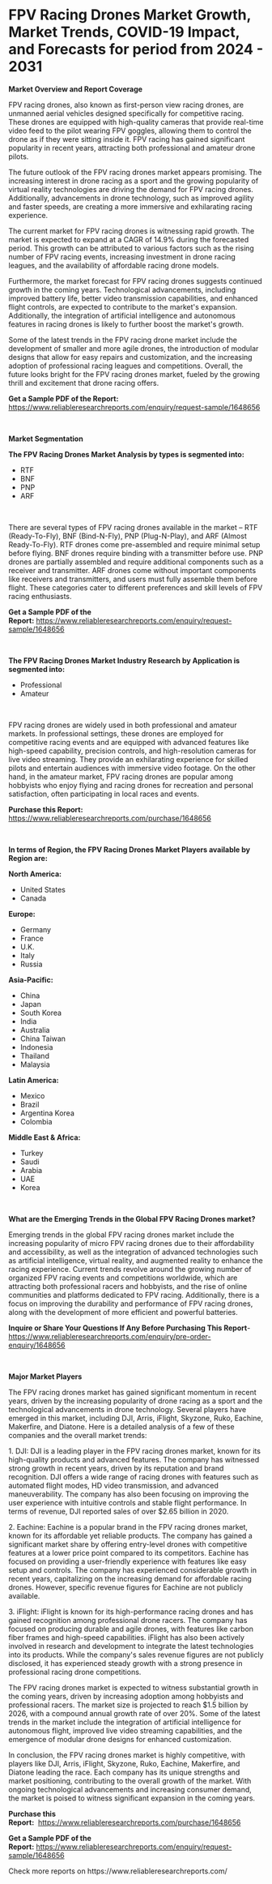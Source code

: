<p><h1>FPV Racing Drones Market Growth, Market Trends, COVID-19 Impact, and Forecasts for period from 2024 - 2031</h1></p><p><strong>Market Overview and Report Coverage</strong></p>
<p><p>FPV racing drones, also known as first-person view racing drones, are unmanned aerial vehicles designed specifically for competitive racing. These drones are equipped with high-quality cameras that provide real-time video feed to the pilot wearing FPV goggles, allowing them to control the drone as if they were sitting inside it. FPV racing has gained significant popularity in recent years, attracting both professional and amateur drone pilots.</p><p>The future outlook of the FPV racing drones market appears promising. The increasing interest in drone racing as a sport and the growing popularity of virtual reality technologies are driving the demand for FPV racing drones. Additionally, advancements in drone technology, such as improved agility and faster speeds, are creating a more immersive and exhilarating racing experience.</p><p>The current market for FPV racing drones is witnessing rapid growth. The market is expected to expand at a CAGR of 14.9% during the forecasted period. This growth can be attributed to various factors such as the rising number of FPV racing events, increasing investment in drone racing leagues, and the availability of affordable racing drone models.</p><p>Furthermore, the market forecast for FPV racing drones suggests continued growth in the coming years. Technological advancements, including improved battery life, better video transmission capabilities, and enhanced flight controls, are expected to contribute to the market's expansion. Additionally, the integration of artificial intelligence and autonomous features in racing drones is likely to further boost the market's growth.</p><p>Some of the latest trends in the FPV racing drone market include the development of smaller and more agile drones, the introduction of modular designs that allow for easy repairs and customization, and the increasing adoption of professional racing leagues and competitions. Overall, the future looks bright for the FPV racing drones market, fueled by the growing thrill and excitement that drone racing offers.</p></p>
<p><strong>Get a Sample PDF of the Report:</strong> <a href="https://www.reliableresearchreports.com/enquiry/request-sample/1648656">https://www.reliableresearchreports.com/enquiry/request-sample/1648656</a></p>
<p>&nbsp;</p>
<p><strong>Market Segmentation</strong></p>
<p><strong>The FPV Racing Drones Market Analysis by types is segmented into:</strong></p>
<p><ul><li>RTF</li><li>BNF</li><li>PNP</li><li>ARF</li></ul></p>
<p>&nbsp;</p>
<p><p>There are several types of FPV racing drones available in the market – RTF (Ready-To-Fly), BNF (Bind-N-Fly), PNP (Plug-N-Play), and ARF (Almost Ready-To-Fly). RTF drones come pre-assembled and require minimal setup before flying. BNF drones require binding with a transmitter before use. PNP drones are partially assembled and require additional components such as a receiver and transmitter. ARF drones come without important components like receivers and transmitters, and users must fully assemble them before flight. These categories cater to different preferences and skill levels of FPV racing enthusiasts.</p></p>
<p><strong>Get a Sample PDF of the Report:</strong>&nbsp;<a href="https://www.reliableresearchreports.com/enquiry/request-sample/1648656">https://www.reliableresearchreports.com/enquiry/request-sample/1648656</a></p>
<p>&nbsp;</p>
<p><strong>The FPV Racing Drones Market Industry Research by Application is segmented into:</strong></p>
<p><ul><li>Professional</li><li>Amateur</li></ul></p>
<p>&nbsp;</p>
<p><p>FPV racing drones are widely used in both professional and amateur markets. In professional settings, these drones are employed for competitive racing events and are equipped with advanced features like high-speed capability, precision controls, and high-resolution cameras for live video streaming. They provide an exhilarating experience for skilled pilots and entertain audiences with immersive video footage. On the other hand, in the amateur market, FPV racing drones are popular among hobbyists who enjoy flying and racing drones for recreation and personal satisfaction, often participating in local races and events.</p></p>
<p><strong>Purchase this Report:</strong>&nbsp; <a href="https://www.reliableresearchreports.com/purchase/1648656">https://www.reliableresearchreports.com/purchase/1648656</a></p>
<p>&nbsp;</p>
<p><strong>In terms of Region, the FPV Racing Drones Market Players available by Region are:</strong></p>
<p>
    <p> <strong> North America: </strong>
        <ul>
            <li>United States</li>
            <li>Canada</li>
        </ul>
        </p> 
    <p> <strong> Europe: </strong>
        <ul>
            <li>Germany</li>
            <li>France</li>
            <li>U.K.</li>
            <li>Italy</li>
            <li>Russia</li>
        </ul>
        </p> 
    <p> <strong> Asia-Pacific: </strong>
        <ul>
            <li>China</li>
            <li>Japan</li>
            <li>South Korea</li>
            <li>India</li>
            <li>Australia</li>
            <li>China Taiwan</li>
            <li>Indonesia</li>
            <li>Thailand</li>
            <li>Malaysia</li>
        </ul>
        </p> 
    <p> <strong> Latin America: </strong>
        <ul>
            <li>Mexico</li>
            <li>Brazil</li>
            <li>Argentina Korea</li>
            <li>Colombia</li>
        </ul>
        </p> 
    <p> <strong> Middle East & Africa: </strong>
        <ul>
            <li>Turkey</li>
            <li>Saudi</li>
            <li>Arabia</li>
            <li>UAE</li>
            <li>Korea</li>
        </ul>
    </p>
    </p>
<p>&nbsp;</p>
<p><strong>What are the Emerging Trends in the Global FPV Racing Drones market?</strong></p>
<p><p>Emerging trends in the global FPV racing drones market include the increasing popularity of micro FPV racing drones due to their affordability and accessibility, as well as the integration of advanced technologies such as artificial intelligence, virtual reality, and augmented reality to enhance the racing experience. Current trends revolve around the growing number of organized FPV racing events and competitions worldwide, which are attracting both professional racers and hobbyists, and the rise of online communities and platforms dedicated to FPV racing. Additionally, there is a focus on improving the durability and performance of FPV racing drones, along with the development of more efficient and powerful batteries.</p></p>
<p><strong>Inquire or Share Your Questions If Any Before Purchasing This Report</strong>- <a href="https://www.reliableresearchreports.com/enquiry/pre-order-enquiry/1648656">https://www.reliableresearchreports.com/enquiry/pre-order-enquiry/1648656</a></p>
<p>&nbsp;</p>
<p><strong>Major Market Players</strong></p>
<p><p>The FPV racing drones market has gained significant momentum in recent years, driven by the increasing popularity of drone racing as a sport and the technological advancements in drone technology. Several players have emerged in this market, including DJI, Arris, iFlight, Skyzone, Ruko, Eachine, Makerfire, and Diatone. Here is a detailed analysis of a few of these companies and the overall market trends:</p><p>1. DJI: DJI is a leading player in the FPV racing drones market, known for its high-quality products and advanced features. The company has witnessed strong growth in recent years, driven by its reputation and brand recognition. DJI offers a wide range of racing drones with features such as automated flight modes, HD video transmission, and advanced maneuverability. The company has also been focusing on improving the user experience with intuitive controls and stable flight performance. In terms of revenue, DJI reported sales of over $2.65 billion in 2020.</p><p>2. Eachine: Eachine is a popular brand in the FPV racing drones market, known for its affordable yet reliable products. The company has gained a significant market share by offering entry-level drones with competitive features at a lower price point compared to its competitors. Eachine has focused on providing a user-friendly experience with features like easy setup and controls. The company has experienced considerable growth in recent years, capitalizing on the increasing demand for affordable racing drones. However, specific revenue figures for Eachine are not publicly available.</p><p>3. iFlight: iFlight is known for its high-performance racing drones and has gained recognition among professional drone racers. The company has focused on producing durable and agile drones, with features like carbon fiber frames and high-speed capabilities. iFlight has also been actively involved in research and development to integrate the latest technologies into its products. While the company's sales revenue figures are not publicly disclosed, it has experienced steady growth with a strong presence in professional racing drone competitions.</p><p>The FPV racing drones market is expected to witness substantial growth in the coming years, driven by increasing adoption among hobbyists and professional racers. The market size is projected to reach $1.5 billion by 2026, with a compound annual growth rate of over 20%. Some of the latest trends in the market include the integration of artificial intelligence for autonomous flight, improved live video streaming capabilities, and the emergence of modular drone designs for enhanced customization.</p><p>In conclusion, the FPV racing drones market is highly competitive, with players like DJI, Arris, iFlight, Skyzone, Ruko, Eachine, Makerfire, and Diatone leading the race. Each company has its unique strengths and market positioning, contributing to the overall growth of the market. With ongoing technological advancements and increasing consumer demand, the market is poised to witness significant expansion in the coming years.</p></p>
<p><strong>Purchase this Report:</strong>&nbsp;&nbsp;<a href="https://www.reliableresearchreports.com/purchase/1648656">https://www.reliableresearchreports.com/purchase/1648656</a></p>
<p></p>
<p><strong>Get a Sample PDF of the Report:</strong>&nbsp;<a href="https://www.reliableresearchreports.com/enquiry/request-sample/1648656">https://www.reliableresearchreports.com/enquiry/request-sample/1648656</a></p>
<p>Check more reports on https://www.reliableresearchreports.com/</p>